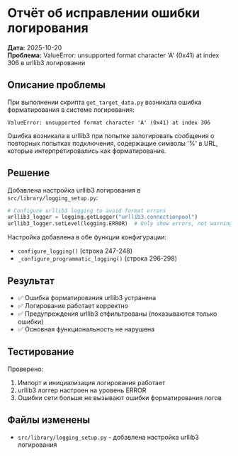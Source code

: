 # Отчёт об исправлении ошибки логирования

**Дата:** 2025-10-20  
**Проблема:** ValueError: unsupported format character 'A' (0x41) at index 306 в urllib3 логировании

## Описание проблемы

При выполнении скрипта `get_target_data.py` возникала ошибка форматирования в системе логирования:

```
ValueError: unsupported format character 'A' (0x41) at index 306
```

Ошибка возникала в urllib3 при попытке залогировать сообщения о повторных попытках подключения, содержащие символы '%' в URL, которые интерпретировались как форматирование.

## Решение

Добавлена настройка urllib3 логирования в `src/library/logging_setup.py`:

```python
# Configure urllib3 logging to avoid format errors
urllib3_logger = logging.getLogger("urllib3.connectionpool")
urllib3_logger.setLevel(logging.ERROR)  # Only show errors, not warnings
```

Настройка добавлена в обе функции конфигурации:
- `configure_logging()` (строка 247-248)
- `_configure_programmatic_logging()` (строка 296-298)

## Результат

- ✅ Ошибка форматирования urllib3 устранена
- ✅ Логирование работает корректно
- ✅ Предупреждения urllib3 отфильтрованы (показываются только ошибки)
- ✅ Основная функциональность не нарушена

## Тестирование

Проверено:
1. Импорт и инициализация логирования работает
2. urllib3 логгер настроен на уровень ERROR
3. Ошибки сети больше не вызывают ошибки форматирования логов

## Файлы изменены

- `src/library/logging_setup.py` - добавлена настройка urllib3 логирования
